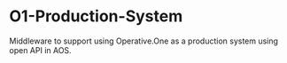 # O1-Production-System
Middleware to support using Operative.One as a production system using open API in AOS.
